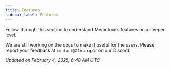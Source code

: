 ```yaml
---
title: Features
sidebar_label: Features
---
```


Follow through this section to understand Memotron’s features on a deeper level.

We are still working on the docs to make it useful for the users. Please report your feedback at ```contact@21n.org``` or on our Discord.


*Updated on February 4, 2025, 6:48 AM UTC*